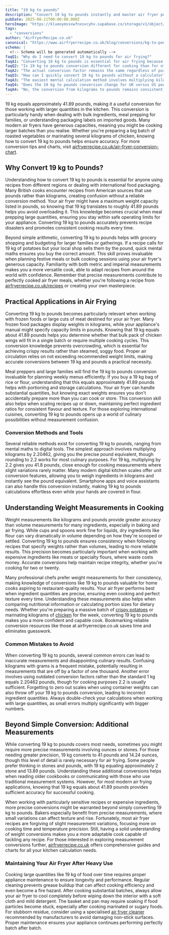 ```yaml
---
title: "19 kg to pounds"
description: "Convert 19 kg to pounds instantly and master air fryer portion sizes with our easy guide. Perfect for meal prep and recipe scaling!"
pubDate: 2025-08-21T00:00:00.000Z
heroImage: "https://klueoymssxwfnxsvcyhv.supabase.co/storage/v1/object/public/Shmucket/19-kg-to-pounds-fe4f9.webp"
tags:
  - "conversions"
author: "AirFryerRecipe.co.uk"
canonical: "https://www.airfryerrecipe.co.uk/blog/conversions/kg-to-pounds/19-kg-to-pounds-fe4f9"
schema: |
  <!-- Schema will be generated automatically -->
faqQ1: "Why do I need to convert 19 kg to pounds for air frying?"
faqA1: "Converting 19 kg to pounds is essential for air frying because many appliance manuals specify weight capacities in pounds rather than kilograms. Knowing that 19 kg equals approximately 41.89 pounds helps you avoid overloading your air fryer, which can lead to uneven cooking, reduced crispiness, and potential damage to the appliance. This conversion also helps when following American recipes that use imperial measurements, ensuring you use the correct ingredient quantities for perfect results every time."
faqQ2: "Is 19 kg to pounds conversion different for cooking than for other purposes?"
faqA2: "The actual conversion factor remains the same regardless of purpose—1 kilogram always equals 2.20462 pounds. However, for cooking applications like air frying, we often use a rounded conversion of 2.2 pounds per kilogram for simplicity. This slight rounding (giving 41.8 pounds instead of 41.89) makes mental calculations easier and rarely affects cooking results since most recipes have some flexibility in ingredient quantities. For precise baking or when working with expensive ingredients, using the exact conversion may be preferable."
faqQ3: "How can I quickly convert 19 kg to pounds without a calculator?"
faqA3: "The easiest mental calculation method involves multiplying kilograms by 2.2, which gives you a close approximation perfect for cooking purposes. For 19 kg, simply multiply 19 by 2 to get 38, then multiply 19 by 0.2 to get 3.8, and add them together for 41.8 pounds. This method works well for most kitchen situations where exact precision isn't critical. For even quicker estimates, remember that 10 kg is approximately 22 pounds, so 19 kg would be slightly less than double that amount."
faqQ4: "Does the 19 kg to pounds conversion change for UK versus US pounds?"
faqA4: "No, the conversion from kilograms to pounds remains consistent between UK and US measurements since both countries use the international avoirdupois pound for weight measurements. 19 kg will always convert to approximately 41.89 pounds regardless of whether you're in the UK, US, or anywhere else using the imperial system. The only variation occurs when dealing with precious metals like gold and silver, which use troy pounds, but this doesn't apply to kitchen measurements for air frying or cooking purposes."
---
```

<p>19 kg equals approximately 41.89 pounds, making it a useful conversion for those working with larger quantities in the kitchen. This conversion is particularly handy when dealing with bulk ingredients, meal prepping for families, or understanding packaging labels on imported goods. Many modern air fryers have generous capacities, meaning you might be cooking larger batches than you realise. Whether you're preparing a big batch of roasted vegetables or marinating several kilograms of chicken, knowing how to convert 19 kg to pounds helps ensure accuracy. For more conversion tips and charts, visit <a href=https://www.airfryerrecipe.co.uk/air-fryer-conversion-chart>airfryerrecipe.co.uk/air-fryer-conversion-chart</a>.</p>

<h2>Why Convert 19 kg to Pounds?</h2>
<p>Understanding how to convert 19 kg to pounds is essential for anyone using recipes from different regions or dealing with international food packaging. Many British cooks encounter recipes from American sources that use pounds rather than kilograms, creating confusion without a reliable conversion method. Your air fryer might have a maximum weight capacity listed in pounds, so knowing that 19 kg translates to roughly 41.89 pounds helps you avoid overloading it. This knowledge becomes crucial when meal prepping large quantities, ensuring you stay within safe operating limits for your appliance. Converting 19 kg to pounds accurately prevents recipe disasters and promotes consistent cooking results every time.</p>

<p>Beyond simple arithmetic, converting 19 kg to pounds helps with grocery shopping and budgeting for larger families or gatherings. If a recipe calls for 19 kg of potatoes but your local shop sells them by the pound, quick mental maths ensures you buy the correct amount. This skill proves invaluable when planning festive meals or bulk cooking sessions using your air fryer's generous capacity. Familiarity with both metric and imperial measurements makes you a more versatile cook, able to adapt recipes from around the world with confidence. Remember that precise measurements contribute to perfectly cooked air fryer meals, whether you're following a recipe from <a href=https://www.airfryerrecipe.co.uk/recipes>airfryerrecipe.co.uk/recipes</a> or creating your own masterpiece.</p>

<h2>Practical Applications in Air Frying</h2>
<p>Converting 19 kg to pounds becomes particularly relevant when working with frozen foods or large cuts of meat destined for your air fryer. Many frozen food packages display weights in kilograms, while your appliance's manual might specify capacity limits in pounds. Knowing that 19 kg equals about 41.89 pounds helps you determine whether that bulk pack of chicken wings will fit in a single batch or require multiple cooking cycles. This conversion knowledge prevents overcrowding, which is essential for achieving crispy results rather than steamed, soggy food. Proper air circulation relies on not exceeding recommended weight limits, making accurate conversions between 19 kg and pounds a practical necessity.</p>

<p>Meal preppers and large families will find the 19 kg to pounds conversion invaluable for planning weekly menus efficiently. If you buy a 19 kg bag of rice or flour, understanding that this equals approximately 41.89 pounds helps with portioning and storage calculations. Your air fryer can handle substantial quantities, but knowing exact weights ensures you don't accidentally prepare more than you can cook or store. This conversion skill also helps when scaling recipes up or down, maintaining perfect ingredient ratios for consistent flavour and texture. For those exploring international cuisines, converting 19 kg to pounds opens up a world of culinary possibilities without measurement confusion.</p>

<h3>Conversion Methods and Tools</h3>
<p>Several reliable methods exist for converting 19 kg to pounds, ranging from mental maths to digital tools. The simplest approach involves multiplying kilograms by 2.20462, giving you the precise pound equivalent, though rounding to 2.2 works for most culinary purposes. For 19 kg, multiplying by 2.2 gives you 41.8 pounds, close enough for cooking measurements where slight variations rarely matter. Many modern digital kitchen scales offer unit conversion features, allowing you to weigh ingredients in kilograms and instantly see the pound equivalent. Smartphone apps and voice assistants can also handle this conversion instantly, making 19 kg to pounds calculations effortless even while your hands are covered in flour.</p>

<h2>Understanding Weight Measurements in Cooking</h2>
<p>Weight measurements like kilograms and pounds provide greater accuracy than volume measurements for many ingredients, especially in baking and air frying. While cups and spoons work fine for liquids, dry ingredients like flour can vary dramatically in volume depending on how they're scooped or settled. Converting 19 kg to pounds ensures consistency when following recipes that specify weights rather than volumes, leading to more reliable results. This precision becomes particularly important when working with expensive ingredients like meats or specialty flours, where waste costs money. Accurate conversions help maintain recipe integrity, whether you're cooking for two or twenty.</p>

<p>Many professional chefs prefer weight measurements for their consistency, making knowledge of conversions like 19 kg to pounds valuable for home cooks aspiring to restaurant-quality results. Your air fryer performs best when ingredient quantities are precise, ensuring even cooking and perfect texture every time. Understanding these measurements also helps when comparing nutritional information or calculating portion sizes for dietary needs. Whether you're preparing a massive batch of <a href=https://www.airfryerrecipe.co.uk/recipe-category/potatoes>crispy potatoes</a> or marinating kilograms of <a href=https://www.airfryerrecipe.co.uk/recipe-category/chicken>chicken</a> for the week, converting 19 kg to pounds makes you a more confident and capable cook. Bookmarking reliable conversion resources like those at airfryerrecipe.co.uk saves time and eliminates guesswork.</p>

<h3>Common Mistakes to Avoid</h3>
<p>When converting 19 kg to pounds, several common errors can lead to inaccurate measurements and disappointing culinary results. Confusing kilograms with grams is a frequent mistake, potentially resulting in measurements that are off by a factor of one thousand. Another error involves using outdated conversion factors rather than the standard 1 kg equals 2.20462 pounds, though for cooking purposes 2.2 is usually sufficient. Forgetting to zero out scales when using container weights can also throw off your 19 kg to pounds conversion, leading to incorrect ingredient quantities. Always double-check your calculations when working with large quantities, as small errors multiply significantly with bigger numbers.</p>

<h2>Beyond Simple Conversion: Additional Measurements</h2>
<p>While converting 19 kg to pounds covers most needs, sometimes you might require more precise measurements involving ounces or stones. For those needing greater precision, 19 kg converts to 41 pounds and 14.24 ounces, though this level of detail is rarely necessary for air frying. Some people prefer thinking in stones and pounds, with 19 kg equaling approximately 2 stone and 13.89 pounds. Understanding these additional conversions helps when reading older cookbooks or communicating with those who use traditional measurement systems. However, for most modern air frying applications, knowing that 19 kg equals about 41.89 pounds provides sufficient accuracy for successful cooking.</p>

<p>When working with particularly sensitive recipes or expensive ingredients, more precise conversions might be warranted beyond simply converting 19 kg to pounds. Bakers especially benefit from precise measurements, where small variations can affect texture and rise. Fortunately, most air fryer recipes are forgiving of slight measurement variations, focusing more on cooking time and temperature precision. Still, having a solid understanding of weight conversions makes you a more adaptable cook capable of tackling any recipe. For those interested in exploring measurement conversions further, <a href=https://www.airfryerrecipe.co.uk>airfryerrecipe.co.uk</a> offers comprehensive guides and charts for all your kitchen calculation needs.</p>

<h3>Maintaining Your Air Fryer After Heavy Use</h3>
<p>Cooking large quantities like 19 kg of food over time requires proper appliance maintenance to ensure longevity and performance. Regular cleaning prevents grease buildup that can affect cooking efficiency and even become a fire hazard. After cooking substantial batches, always allow your air fryer to cool completely before wiping down the interior with a soft cloth and mild detergent. The basket and pan may require soaking if food particles become stuck, especially after cooking marinated or sugary foods. For stubborn residue, consider using a specialised <a href=https://www.airfryerrecipe.co.uk/air-fryer-cleaner>air fryer cleaner</a> recommended by manufacturers to avoid damaging non-stick surfaces. Proper maintenance ensures your appliance continues performing perfectly batch after batch.</p>
